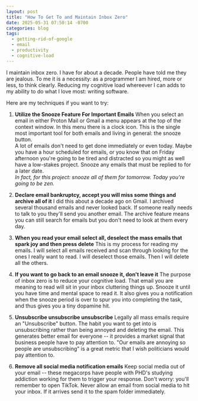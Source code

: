 ```yaml
---
layout: post
title: "How To Get To and Maintain Inbox Zero"
date: 2025-05-31 07:50:14 -0700
categories: blog
tags: 
  - getting-rid-of-google
  - email
  - productivity
  - cognitive-load
---
```


I maintain inbox zero. I have for about a decade. People have told me they are jealous. To me it is a necessity: as a programmer I am hired, more or less, to think clearly. Reducing my cognitive load whereever I can adds to my ability to do what I love most: writing software.

Here are my techniques if you want to try: 

1. **Utilize the Snooze Feature For Important Emails**
  When you select an email in either Proton Mail or Gmail a menu appears at the top of the context window. In this menu there is a clock icon. This is the single most important tool for both emails and living in general: the snooze button. <br> A lot of emails don't need to get done immediately or even today. Maybe you have a hour scheduled for emails, or you know that on Friday afternoon you're going to be tired and distracted so you might as well have a low-stakes project. Snooze any emails that must be replied to for a later date. <br> *In fact, for this project: snooze all of them for tomorrow. Today you're going to be zen.*

2. **Declare email bankruptcy, accept you will miss some things and archive all of it**
  I did this about a decade ago on Gmail. I archived several thousand emails and never looked back. If someone really needs to talk to you they'll send you another email. The archive feature means you can still search for emails but you don't need to look at them every day. 
3. **When you read your email select all, deselect the mass emails that spark joy and then press delete** 
  This is my process for reading my emails. I will select all emails received and scan through looking for the ones I really want to read. I will deselect those emails. Then I will delete all the others. 
4. **If you want to go back to an email snooze it, don't leave it**
  The purpose of inbox zero is to reduce your cognitive load. That email you are meaning to read will sit in your inbox cluttering things up. Snooze it until you have time and mental space to read it. It also gives you a notification when the snooze period is over to spur you into completing the task, and thus gives you a tiny dopamine hit.
5. **Unsubscribe unsubscribe unsubscribe**
  Legally all mass emails require an "Unsubscribe" button. The habit you want to get into is unsubscribing rather than being annoyed and deleting the email. This generates better email for everyone -- it provides a market signal that business people have to pay attention to. "Our emails are annoying so people are unsubscribing" is a great metric that I wish politicians would pay attention to.
6. **Remove all social media notification emails** Keep social media out of your email -- these megacorps have people with PHD's studying addiction working for them to trigger your response. Don't worry: you'll remember to open TikTok. Never allow an email from social media to hit your inbox. If it arrives send it to the spam folder immediately.

